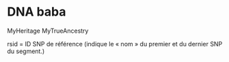 # DNA baba

MyHeritage
MyTrueAncestry

rsid = ID SNP de référence (indique le « nom » du premier et du dernier SNP du segment.)




```



```